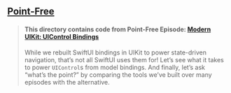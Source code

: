 ## [Point-Free](https://www.pointfree.co)

> #### This directory contains code from Point-Free Episode: [Modern UIKit: UIControl Bindings](https://www.pointfree.co/episodes/ep289-modern-uikit-uicontrol-bindings)
>
> While we rebuilt SwiftUI bindings in UIKit to power state-driven navigation, that’s not all SwiftUI uses them for! Let’s see what it takes to power `UIControl`s from model bindings. And finally, let’s ask “what’s the point?” by comparing the tools we’ve built over many episodes with the alternative.
